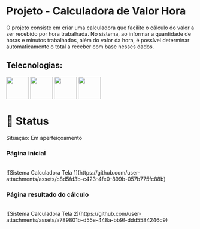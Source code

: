  <h1>Projeto - Calculadora de Valor Hora</h1>
  
  <p>O projeto consiste em criar uma calculadora que facilite o cálculo do valor a ser recebido por hora trabalhada. No sistema, ao informar a quantidade de horas e minutos trabalhados, além do valor da hora, é possível determinar automaticamente o total a receber com base nesses dados.</p>
  
  <h2>Telecnologias:</h2>
  </p>
  
  <span>
    <img src="https://getbootstrap.com/docs/5.0/assets/brand/bootstrap-logo.svg" height="60">
    <img src="https://upload.wikimedia.org/wikipedia/commons/thumb/3/31/Webysther_20160423_-_Elephpant.svg/2560px-Webysther_20160423_-_Elephpant.svg.png" height="60">
    <img src="https://encrypted-tbn0.gstatic.com/images?q=tbn:ANd9GcQHbFyCIgAHrJAjB1IqhtfJbYgp0PgEVBumx2XhfvNh5srt0lMNgSLR1aS8MhlOpZBVrb0&usqp=CAU" height="60">
    <img src="https://cdn-icons-png.flaticon.com/512/732/732190.png" height="60">
  </span>
   
  <h1>📜 Status </h1>
  <p> Situação: Em aperfeiçoamento </p>
  
  <h3> Página inicial </h3>
  <br>
  ![Sistema Calculadora Tela 1](https://github.com/user-attachments/assets/c8d5fd3b-c423-4fe0-899b-057b775fc88b)
  <br>
  
  <h3> Página resultado do cálculo </h3>
  <br>
  ![Sistema Calculadora Tela 2](https://github.com/user-attachments/assets/a789801b-d55e-448a-bb9f-ddd5584246c9)
  <br>
  

